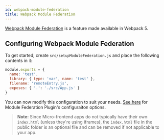 ```yaml
---
id: webpack-module-federation
title: Webpack Module Federation
---
```


[Webpack Module Federation](https://webpack.js.org/concepts/module-federation) is a feature made available in Webpack 5.

## Configuring Webpack Module Federation
To get started, create `src/setupModuleFederation.js` and place the following contents in it:
```js
module.exports = {
  name: 'test',
  library: { type: 'var', name: 'test' },
  filename: 'remoteEntry.js',
  exposes: { '.': './src/App.js' }
}
```

You can now modify this configuration to suit your needs. [See here](https://webpack.js.org/plugins/module-federation-plugin#sharing-hints) for Module Federation Plugin's configuraiton options.

> **Note:** Since Micro-frontend apps do not typically have their own `index.html` (unless they're using iframes), the `index.html` file in the public folder is an optional file and can be removed if not applicable to your app.

